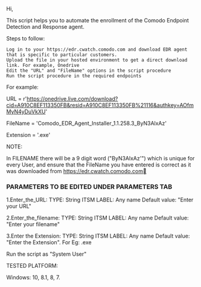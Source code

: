 Hi,

This script helps you to automate the enrollment of the Comodo Endpoint Detection and Response agent.

Steps to follow:

    Log in to your https://edr.cwatch.comodo.com and download EDR agent that is specific to particular customers.
    Upload the file in your hosted environment to get a direct download link. For example, Onedrive         
    Edit the "URL" and "FileName" options in the script procedure
    Run the script procedure in the required endpoints

For example:

URL = r'https://onedrive.live.com/download?cid=A910C8EF113350FB&resid=A910C8EF113350FB%21116&authkey=AOfmMyN4yDuVkXU'

FileName = 'Comodo_EDR_Agent_Installer_1.1.258.3_ByN3AlxAz'

Extension = '.exe'
          

NOTE:

In FILENAME there will be a 9 digit word  ("ByN3AlxAz'") which is unique for every User, and ensure that the FileName you have entered is correct as it was downloaded from https://edr.cwatch.comodo.com

###  PARAMETERS TO BE EDITED UNDER PARAMETERS TAB  ###

1.Enter_the_URL:
 TYPE: String
 ITSM LABEL: Any name
 Default value: "Enter your URL"

2.Enter_the_filename:
 TYPE: String
 ITSM LABEL: Any name
 Default value: "Enter your filename"

3.Enter the Extension:
 TYPE: String
 ITSM LABEL: Any name
 Default value: "Enter the Extension". For Eg: .exe
 

Run the script as "System User"

TESTED PLATFORM:

 Windows: 10, 8.1, 8, 7.

